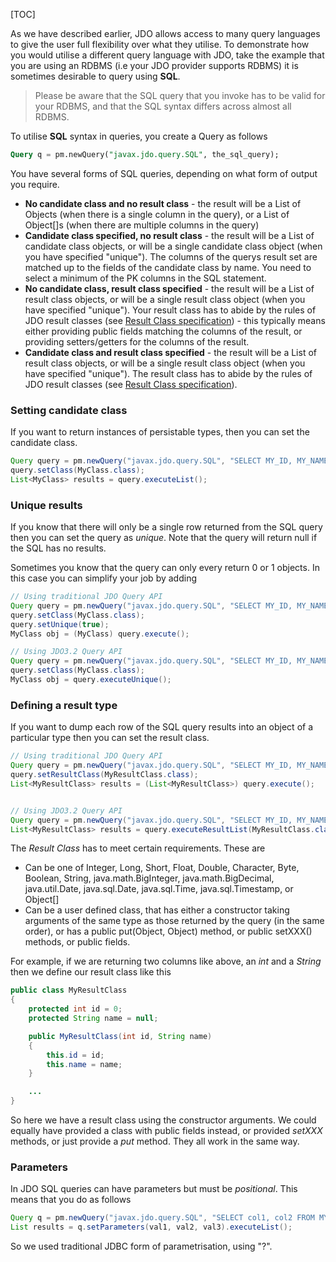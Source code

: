 [TOC]

As we have described earlier, JDO allows access to many query languages to give the user full flexibility over what they utilise. To demonstrate how you would utilise a different query language with JDO, take the example that you are using an RDBMS (i.e your JDO provider supports RDBMS) it is sometimes desirable to query using **SQL**.

> Please be aware that the SQL query that you invoke has to be valid for your RDBMS, and that the SQL syntax differs across almost all RDBMS.

To utilise **SQL** syntax in queries, you create a Query as follows

```sql
Query q = pm.newQuery("javax.jdo.query.SQL", the_sql_query);
```

You have several forms of SQL queries, depending on what form of output you require.

+   **No candidate class and no result class** - the result will be a List of Objects (when there is a single column in the query), or a List of Object\[\]s (when there are multiple columns in the query)
+   **Candidate class specified, no result class** - the result will be a List of candidate class objects, or will be a single candidate class object (when you have specified "unique"). The columns of the querys result set are matched up to the fields of the candidate class by name. You need to select a minimum of the PK columns in the SQL statement.
+   **No candidate class, result class specified** - the result will be a List of result class objects, or will be a single result class object (when you have specified "unique"). Your result class has to abide by the rules of JDO result classes (see [Result Class specification]($Query-API)) - this typically means either providing public fields matching the columns of the result, or providing setters/getters for the columns of the result.
+   **Candidate class and result class specified** - the result will be a List of result class objects, or will be a single result class object (when you have specified "unique"). The result class has to abide by the rules of JDO result classes (see [Result Class specification]($Query-API)).

### Setting candidate class

If you want to return instances of persistable types, then you can set the candidate class.

```java
Query query = pm.newQuery("javax.jdo.query.SQL", "SELECT MY_ID, MY_NAME FROM MYTABLE");
query.setClass(MyClass.class);
List<MyClass> results = query.executeList();
```

### Unique results

If you know that there will only be a single row returned from the SQL query then you can set the query as *unique*. Note that the query will return null if the SQL has no results.

Sometimes you know that the query can only every return 0 or 1 objects. In this case you can simplify your job by adding

```java
// Using traditional JDO Query API
Query query = pm.newQuery("javax.jdo.query.SQL", "SELECT MY_ID, MY_NAME FROM MYTABLE");
query.setClass(MyClass.class);
query.setUnique(true);
MyClass obj = (MyClass) query.execute();

// Using JDO3.2 Query API
Query query = pm.newQuery("javax.jdo.query.SQL", "SELECT MY_ID, MY_NAME FROM MYTABLE");
query.setClass(MyClass.class);
MyClass obj = query.executeUnique();
```

### Defining a result type

If you want to dump each row of the SQL query results into an object of a particular type then you can set the result class.

```java
// Using traditional JDO Query API
Query query = pm.newQuery("javax.jdo.query.SQL", "SELECT MY_ID, MY_NAME FROM MYTABLE");
query.setResultClass(MyResultClass.class);
List<MyResultClass> results = (List<MyResultClass>) query.execute();


// Using JDO3.2 Query API
Query query = pm.newQuery("javax.jdo.query.SQL", "SELECT MY_ID, MY_NAME FROM MYTABLE");
List<MyResultClass> results = query.executeResultList(MyResultClass.class);
```

The *Result Class* has to meet certain requirements. These are

+   Can be one of Integer, Long, Short, Float, Double, Character, Byte, Boolean, String, java.math.BigInteger, java.math.BigDecimal, java.util.Date, java.sql.Date, java.sql.Time, java.sql.Timestamp, or Object\[\]
+   Can be a user defined class, that has either a constructor taking arguments of the same type as those returned by the query (in the same order), or has a public put(Object, Object) method, or public setXXX() methods, or public fields.

For example, if we are returning two columns like above, an *int* and a *String* then we define our result class like this

```java
public class MyResultClass
{
    protected int id = 0;
    protected String name = null;

    public MyResultClass(int id, String name)
    {
        this.id = id;
        this.name = name;
    }

    ...
}
```

So here we have a result class using the constructor arguments. We could equally have provided a class with public fields instead, or provided *setXXX* methods, or just provide a *put* method. They all work in the same way.

### Parameters

In JDO SQL queries can have parameters but must be *positional*. This means that you do as follows

```java
Query q = pm.newQuery("javax.jdo.query.SQL", "SELECT col1, col2 FROM MYTABLE WHERE col3 = ? AND col4 = ? and col5 = ?");
List results = q.setParameters(val1, val2, val3).executeList();
```

So we used traditional JDBC form of parametrisation, using "?".

